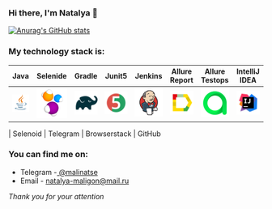 ### Hi there, I'm Natalya 👋

<!--
**Malinatse1/Malinatse1** is a ✨ _special_ ✨ repository because its `README.md` (this file) appears on your GitHub profile.

Here are some ideas to get you started:

- 🔭 I’m currently working on ...
- 🌱 I’m currently learning ...
- 👯 I’m looking to collaborate on ...
- 🤔 I’m looking for help with ...
- 💬 Ask me about ...
- 📫 How to reach me: ...
- 😄 Pronouns: ...
- ⚡ Fun fact: ...
-->

[![Anurag's GitHub stats](https://github-readme-stats.vercel.app/api?username=malinatse1)](https://github.com/malinatse1/github-readme-stats)
 ### My technology stack is:

|          Java           |            Selenide             |           Gradle            |           Junit5            |            Jenkins            |               Allure Report               |            Allure Testops             |          IntelliJ IDEA          |
|:-----------------------:|:-------------------------------:|:---------------------------:|:---------------------------:|:-----------------------------:|:-----------------------------------------:|:-------------------------------------:|:-------------------------------:|
| ![Java](icons/Java.svg) | ![Selenide](icons/Selenide.svg) | ![Gradle](icons/Gradle.svg) | ![JUnit5](icons/JUnit5.svg) | ![Jenkins](icons/Jenkins.svg) | ![Allure Report](icons/Allure_Report.svg) | ![AllureTestOps](icons/Allure_TO.svg) | ![Intelij_IDEA](icons/Idea.svg) |

|          Selenoid           |            Telegram             |           Browserstack            |           GitHub           

### You can find me on:

+  Telegram -[ @malinatse](https://t.me/malinatse)
+  Email - natalya-maligon@mail.ru

_Thank you for your attention_  

